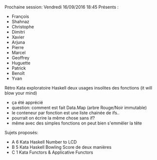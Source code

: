 Prochaine session: Vendredi 16/09/2016 18:45
Présents :
- François
- Shahnaz
- Christophe
- Dimitri
- Xavier
- Arjuna
- Pierre
- Marcel
- Geoffrey
- Huguette
- Patrick
- Benoît
- Yvan


Rétro 
Kata exploratoire Haskell deux usages insolites des fonctions (it will blow your mind)
- ça été apprécié
- question: comment est fait Data.Map (arbre Rouge/Noir immutable)
- le conteneur par fonction est une liste chainée de ifs..
- pourrait on écrire la même chose sans if?
- même avec des simples fonctions on peut bien s'emmêler la tête

Sujets proposés:
- A 6 Kata Haskell Number to LCD
- B 5 Kata Haskell Bowling Score de deux manières 
- C 1 Kata Functors & Applicative Functors 

 
  

